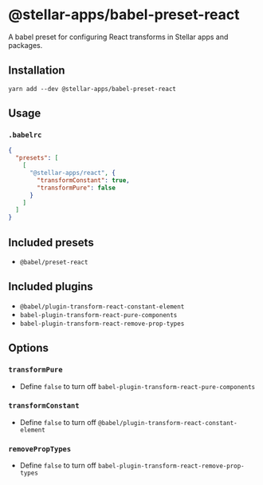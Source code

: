 # @stellar-apps/babel-preset-react
A babel preset for configuring React transforms in Stellar apps and packages.

## Installation
`yarn add --dev @stellar-apps/babel-preset-react`

## Usage
### `.babelrc`
```json
{
  "presets": [
    [
      "@stellar-apps/react", {
        "transformConstant": true,
        "transformPure": false
      }
    ]
  ]
}
```
## Included presets
- `@babel/preset-react`

## Included plugins
- `@babel/plugin-transform-react-constant-element`
- `babel-plugin-transform-react-pure-components`
- `babel-plugin-transform-react-remove-prop-types`

## Options
### `transformPure`
- Define `false` to turn off `babel-plugin-transform-react-pure-components`

### `transformConstant`
- Define `false` to turn off `@babel/plugin-transform-react-constant-element`

### `removePropTypes`
- Define `false` to turn off `babel-plugin-transform-react-remove-prop-types`